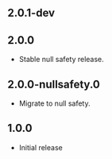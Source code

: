 ## 2.0.1-dev

## 2.0.0

- Stable null safety release.

## 2.0.0-nullsafety.0

- Migrate to null safety.

## 1.0.0

* Initial release
